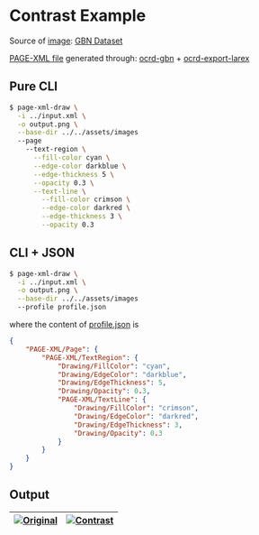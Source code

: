 Contrast Example
================

Source of [image](../../assets/images/OCR-D-IMG_DerGemeindebote-p08.png): [GBN Dataset](https://web.inf.ufpr.br/vri/databases/gbn/)

[PAGE-XML file](../input.xml) generated through: [ocrd-gbn](https://github.com/GBN-DBP/ocrd-gbn) + [ocrd-export-larex](https://github.com/bertsky/workflow-configuration/blob/master/ocrd-export-larex) 

Pure CLI
--------

```bash
$ page-xml-draw \
  -i ../input.xml \
  -o output.png \
  --base-dir ../../assets/images
  --page
    --text-region \
      --fill-color cyan \
      --edge-color darkblue \
      --edge-thickness 5 \
      --opacity 0.3 \
      --text-line \
        --fill-color crimson \
        --edge-color darkred \
        --edge-thickness 3 \
        --opacity 0.3
```

CLI + JSON
----------

```bash
$ page-xml-draw \
  -i ../input.xml \
  -o output.png \
  --base-dir ../../assets/images
  --profile profile.json
```

where the content of [profile.json](profile.json) is

```json
{
    "PAGE-XML/Page": {
        "PAGE-XML/TextRegion": {
            "Drawing/FillColor": "cyan",
            "Drawing/EdgeColor": "darkblue",
            "Drawing/EdgeThickness": 5,
            "Drawing/Opacity": 0.3,
            "PAGE-XML/TextLine": {
                "Drawing/FillColor": "crimson",
                "Drawing/EdgeColor": "darkred",
                "Drawing/EdgeThickness": 3,
                "Drawing/Opacity": 0.3
            }
        }
    }
}
```

Output
------

| [![Original](../../assets/images/OCR-D-IMG_DerGemeindebote-p08.png)](Original) | [![Contrast](output.png)](Binary) |
|:---:|:---:|